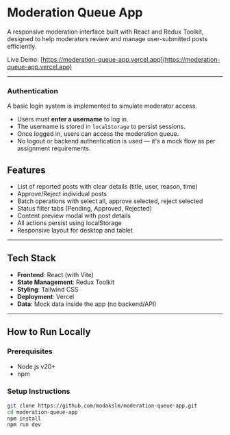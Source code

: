 # Moderation Queue App

A responsive moderation interface built with React and Redux Toolkit, designed to help moderators review and manage user-submitted posts efficiently.

Live Demo: [https://moderation-queue-app.vercel.app](https://moderation-queue-app.vercel.app)

---

### Authentication

A basic login system is implemented to simulate moderator access.

- Users must **enter a username** to log in.
- The username is stored in `localStorage` to persist sessions.
- Once logged in, users can access the moderation queue.
- No logout or backend authentication is used — it's a mock flow as per assignment requirements.

## Features

- List of reported posts with clear details (title, user, reason, time)
- Approve/Reject individual posts
- Batch operations with select all, approve selected, reject selected
- Status filter tabs (Pending, Approved, Rejected)
- Content preview modal with post details
- All actions persist using localStorage
- Responsive layout for desktop and tablet

---

## Tech Stack

- **Frontend**: React (with Vite)
- **State Management**: Redux Toolkit
- **Styling**: Tailwind CSS
- **Deployment**: Vercel
- **Data**: Mock data inside the app (no backend/API)

---

##  How to Run Locally

###  Prerequisites
- Node.js v20+
- npm

###  Setup Instructions

```bash
git clone https://github.com/modakslm/moderation-queue-app.git
cd moderation-queue-app
npm install
npm run dev
